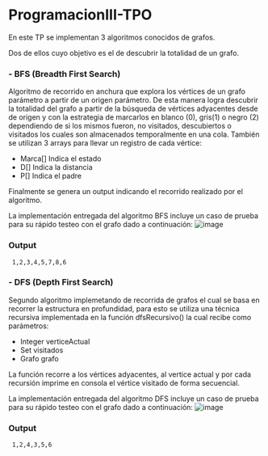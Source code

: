 # ProgramacionIII-TPO

En este TP se implementan 3 algoritmos conocidos de grafos.

Dos de ellos cuyo objetivo es el de descubrir la totalidad de un grafo. 

### -    BFS (Breadth First Search)
Algoritmo de recorrido en anchura que explora los vértices de un grafo parámetro a partir de un origen parámetro.
De esta manera logra descubrir la totalidad del grafo a partir de la búsqueda de vértices adyacentes desde de origen y con la estrategia de marcarlos en blanco (0), gris(1) o negro (2) dependiendo de si los mismos fueron, no visitados, descubiertos o visitados los cuales son almacenados temporalmente en una cola.
También se utilizan 3 arrays para llevar un registro de cada vértice:

- Marca[] Indica el estado
- D[] Indica la distancia 
- P[] Indica el padre

Finalmente se genera un output indicando el recorrido realizado por el algoritmo.

La implementación entregada del algoritmo BFS incluye un caso de prueba para su rápido testeo con el grafo dado a continuación:
![image](https://user-images.githubusercontent.com/68798898/222609812-f5aae68f-072a-4780-b7e0-aab2201fb1f2.png)

### Output
`` 1,2,3,4,5,7,8,6``

### -    DFS (Depth First Search)

Segundo algoritmo implemetando de recorrida de grafos el cual se basa en recorrer la estructura en profundidad, para esto se utiliza una técnica recursiva implementada en la función dfsRecursivo() la cual recibe como parámetros:
 - Integer verticeActual
 - Set<Integer> visitados
 - Grafo grafo

  La función recorre a los vértices adyacentes, al vertice actual y por cada recursión imprime en consola el vértice visitado de forma secuencial.

La implementación entregada del algoritmo DFS incluye un caso de prueba para su rápido testeo con el grafo dado a continuación:
![image](https://user-images.githubusercontent.com/68798898/222610725-89043b21-f9a6-42f8-86f8-17f6d5e2f6f5.png)

### Output
`` 1,2,4,3,5,6``
